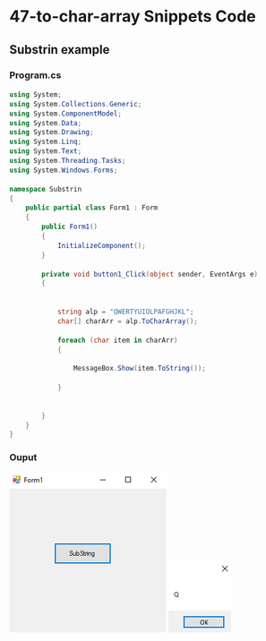 # 47-to-char-array Snippets Code

## Substrin example

### Program.cs

```c#
using System;
using System.Collections.Generic;
using System.ComponentModel;
using System.Data;
using System.Drawing;
using System.Linq;
using System.Text;
using System.Threading.Tasks;
using System.Windows.Forms;

namespace Substrin
{
    public partial class Form1 : Form
    {
        public Form1()
        {
            InitializeComponent();
        }

        private void button1_Click(object sender, EventArgs e)
        {


            string alp = "QWERTYUIOLPAFGHJKL";
            char[] charArr = alp.ToCharArray();

            foreach (char item in charArr)
            {

                MessageBox.Show(item.ToString());

            }


        }
    }
}


```

### Ouput

![Substrin](media/1.png)
![Substrin](media/2.png)









